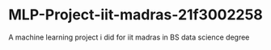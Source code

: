# MLP-Project-iit-madras-21f3002258
A machine learning project i did for iit madras in BS data science degree
